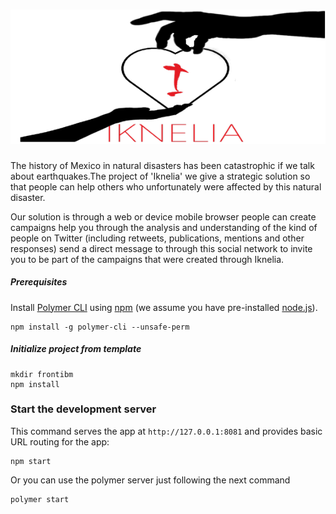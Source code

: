 # ![kukulhan](/resources/images/iknelia.png?raw=true)
The history of Mexico in natural disasters has been catastrophic if we talk about earthquakes.The project of 'Iknelia' we give a strategic solution so that people can help others who unfortunately were affected by this natural disaster.

Our solution is through a web or device mobile browser people can create campaigns help you through the analysis and understanding of the kind of people on Twitter (including retweets, publications, mentions and other responses) send a direct message to through this social network to invite you to be part of the campaigns that were created through Iknelia.
##### Prerequisites

Install [Polymer CLI](https://github.com/Polymer/polymer-cli) using
[npm](https://www.npmjs.com) (we assume you have pre-installed [node.js](https://nodejs.org)).

    npm install -g polymer-cli --unsafe-perm

##### Initialize project from template

    mkdir frontibm
    npm install



### Start the development server

This command serves the app at `http://127.0.0.1:8081` and provides basic URL
routing for the app:

    npm start

Or you can use the polymer server just following the next command

    polymer start
